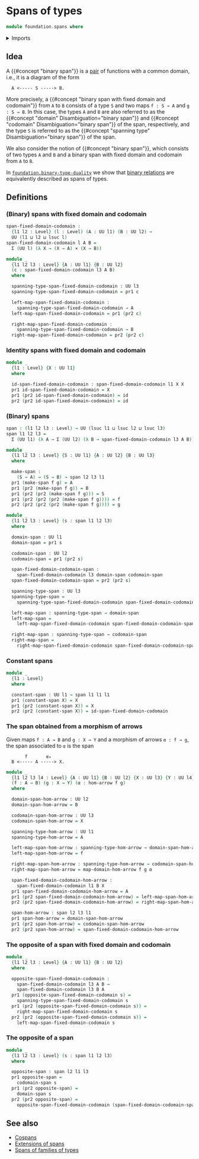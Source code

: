 # Spans of types

```agda
module foundation.spans where
```

<details><summary>Imports</summary>

```agda
open import foundation.dependent-pair-types
open import foundation.morphisms-arrows
open import foundation.universe-levels

open import foundation-core.cartesian-product-types
open import foundation-core.function-types
```

</details>

## Idea

A {{#concept "binary span"}} is a [pair](foundation.dependent-pair-types.md) of functions with a common domain, i.e., it is a
diagram of the form

```text
  A <----- S -----> B.
```

More precisely, a {{#concept "binary span with fixed domain and codomain"}} from `A` to `B` consists of a type `S` and two
maps `f : S → A` and `g : S → B`. In this case, the types `A` and `B` are also
referred to as the {{#concept "domain" Disambiguation="binary span"}} and {{#concept "codomain" Disambiguation="binary span"}} of the span, respectively, and
the type `S` is referred to as the {{#concept "spanning type" Disambiguation="binary span"}} of the span.

We also consider the notion of {{#concept "binary span"}}, which consists of two
types `A` and `B` and a binary span with fixed domain and codomain from `A` to `B`.

In [`foundation.binary-type-duality`](foundation.binary-type-duality.md) we show that [binary relations](foundation.binary-relations.md) are equivalently described as spans of types.
  
## Definitions

### (Binary) spans with fixed domain and codomain

```agda
span-fixed-domain-codomain :
  {l1 l2 : Level} (l : Level) (A : UU l1) (B : UU l2) →
  UU (l1 ⊔ l2 ⊔ lsuc l)
span-fixed-domain-codomain l A B =
  Σ (UU l) (λ X → (X → A) × (X → B))

module _
  {l1 l2 l3 : Level} {A : UU l1} {B : UU l2}
  (c : span-fixed-domain-codomain l3 A B)
  where

  spanning-type-span-fixed-domain-codomain : UU l3
  spanning-type-span-fixed-domain-codomain = pr1 c

  left-map-span-fixed-domain-codomain :
    spanning-type-span-fixed-domain-codomain → A
  left-map-span-fixed-domain-codomain = pr1 (pr2 c)

  right-map-span-fixed-domain-codomain :
    spanning-type-span-fixed-domain-codomain → B
  right-map-span-fixed-domain-codomain = pr2 (pr2 c)
```

### Identity spans with fixed domain and codomain

```agda
module _
  {l1 : Level} {X : UU l1}
  where

  id-span-fixed-domain-codomain : span-fixed-domain-codomain l1 X X
  pr1 id-span-fixed-domain-codomain = X
  pr1 (pr2 id-span-fixed-domain-codomain) = id
  pr2 (pr2 id-span-fixed-domain-codomain) = id
```

### (Binary) spans

```agda
span : (l1 l2 l3 : Level) → UU (lsuc l1 ⊔ lsuc l2 ⊔ lsuc l3)
span l1 l2 l3 =
  Σ (UU l1) (λ A → Σ (UU l2) (λ B → span-fixed-domain-codomain l3 A B))

module _
  {l1 l2 l3 : Level} {S : UU l1} {A : UU l2} {B : UU l3}
  where

  make-span :
    (S → A) → (S → B) → span l2 l3 l1
  pr1 (make-span f g) = A
  pr1 (pr2 (make-span f g)) = B
  pr1 (pr2 (pr2 (make-span f g))) = S
  pr1 (pr2 (pr2 (pr2 (make-span f g)))) = f
  pr2 (pr2 (pr2 (pr2 (make-span f g)))) = g

module _
  {l1 l2 l3 : Level} (s : span l1 l2 l3)
  where

  domain-span : UU l1
  domain-span = pr1 s

  codomain-span : UU l2
  codomain-span = pr1 (pr2 s)

  span-fixed-domain-codomain-span :
    span-fixed-domain-codomain l3 domain-span codomain-span
  span-fixed-domain-codomain-span = pr2 (pr2 s)

  spanning-type-span : UU l3
  spanning-type-span =
    spanning-type-span-fixed-domain-codomain span-fixed-domain-codomain-span

  left-map-span : spanning-type-span → domain-span
  left-map-span =
    left-map-span-fixed-domain-codomain span-fixed-domain-codomain-span

  right-map-span : spanning-type-span → codomain-span
  right-map-span =
    right-map-span-fixed-domain-codomain span-fixed-domain-codomain-span
```

### Constant spans

```agda
module _
  {l1 : Level}
  where

  constant-span : UU l1 → span l1 l1 l1
  pr1 (constant-span X) = X
  pr1 (pr2 (constant-span X)) = X
  pr2 (pr2 (constant-span X)) = id-span-fixed-domain-codomain
```

### The span obtained from a morphism of arrows

Given maps `f : A → B` and `g : X → Y` and a morphism of arrows `α : f → g`, the span associated to `α` is the span

```text
       f       α₀
  B <----- A -----> X.
```

```agda
module _
  {l1 l2 l3 l4 : Level} {A : UU l1} {B : UU l2} {X : UU l3} {Y : UU l4}
  (f : A → B) (g : X → Y) (α : hom-arrow f g)
  where

  domain-span-hom-arrow : UU l2
  domain-span-hom-arrow = B

  codomain-span-hom-arrow : UU l3
  codomain-span-hom-arrow = X

  spanning-type-hom-arrow : UU l1
  spanning-type-hom-arrow = A

  left-map-span-hom-arrow : spanning-type-hom-arrow → domain-span-hom-arrow
  left-map-span-hom-arrow = f

  right-map-span-hom-arrow : spanning-type-hom-arrow → codomain-span-hom-arrow
  right-map-span-hom-arrow = map-domain-hom-arrow f g α

  span-fixed-domain-codomain-hom-arrow :
    span-fixed-domain-codomain l1 B X
  pr1 span-fixed-domain-codomain-hom-arrow = A
  pr1 (pr2 span-fixed-domain-codomain-hom-arrow) = left-map-span-hom-arrow
  pr2 (pr2 span-fixed-domain-codomain-hom-arrow) = right-map-span-hom-arrow

  span-hom-arrow : span l2 l3 l1
  pr1 span-hom-arrow = domain-span-hom-arrow
  pr1 (pr2 span-hom-arrow) = codomain-span-hom-arrow
  pr2 (pr2 span-hom-arrow) = span-fixed-domain-codomain-hom-arrow
```

### The opposite of a span with fixed domain and codomain

```agda
module _
  {l1 l2 l3 : Level} {A : UU l1} {B : UU l2}
  where

  opposite-span-fixed-domain-codomain :
    span-fixed-domain-codomain l3 A B →
    span-fixed-domain-codomain l3 B A
  pr1 (opposite-span-fixed-domain-codomain s) =
    spanning-type-span-fixed-domain-codomain s
  pr1 (pr2 (opposite-span-fixed-domain-codomain s)) =
    right-map-span-fixed-domain-codomain s
  pr2 (pr2 (opposite-span-fixed-domain-codomain s)) =
    left-map-span-fixed-domain-codomain s
```

### The opposite of a span

```agda
module _
  {l1 l2 l3 : Level} (s : span l1 l2 l3)
  where

  opposite-span : span l2 l1 l3
  pr1 opposite-span =
    codomain-span s
  pr1 (pr2 opposite-span) =
    domain-span s
  pr2 (pr2 opposite-span) =
    opposite-span-fixed-domain-codomain (span-fixed-domain-codomain-span s)
```

## See also

- [Cospans](foundation.cospans.md)
- [Extensions of spans](foundation.extensions-spans.md)
- [Spans of families of types](foundation.spans-families-of-types.md)
